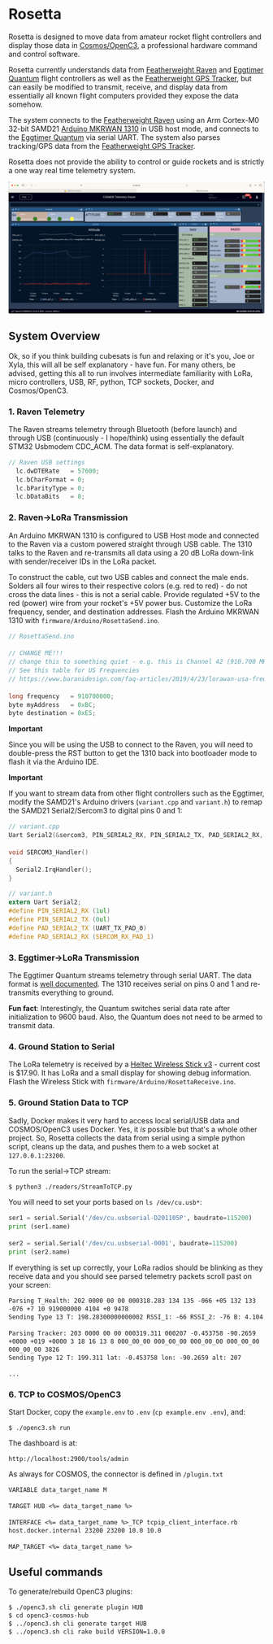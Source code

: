 # Rosetta

Rosetta is designed to move data from amateur rocket flight controllers and display those data in [Cosmos/OpenC3](https://openc3.com), a professional hardware command and control software.

Rosetta currently understands data from [Featherweight Raven](https://www.featherweightaltimeters.com/raven-altimeter.html) and [Eggtimer Quantum](http://eggtimerrocketry.com/eggtimer-quantum/) flight controllers as well as the [Featherweight GPS Tracker](https://www.featherweightaltimeters.com/featherweight-gps-tracker.html), but can easily be modified to transmit, receive, and display data from essentially all known flight computers provided they expose the data somehow. 

The system connects to the [Featherweight Raven](https://www.featherweightaltimeters.com/raven-altimeter.html) using an Arm Cortex-M0 32-bit SAMD21 [Arduino MKRWAN 1310](https://docs.arduino.cc/hardware/mkr-wan-1310) in USB host mode, and connects to the [Eggtimer Quantum](http://eggtimerrocketry.com/eggtimer-quantum/) via serial UART. The system also parses tracking/GPS data from the [Featherweight GPS Tracker](https://www.featherweightaltimeters.com/featherweight-gps-tracker.html).

Rosetta does not provide the ability to control or guide rockets and is strictly a one way real time telemetry system.  

![Dashboard](https://github.com/jliphard/rosetta/blob/main/images/dash.png)

## System Overview

Ok, so if you think building cubesats is fun and relaxing or it's you, Joe or Xyla, this will all be self explanatory - have fun. For many others, be advised, getting this all to run involves intermediate familiarity with LoRa, micro controllers, USB, RF, python, TCP sockets, Docker, and Cosmos/OpenC3.

### 1. Raven Telemetry 

The Raven streams telemetry through Bluetooth (before launch) and through USB (continuously - I hope/think) using essentially the default STM32 Usbmodem CDC_ACM. The data format is self-explanatory.

```c
// Raven USB settings
  lc.dwDTERate   = 57600;
  lc.bCharFormat = 0;
  lc.bParityType = 0;
  lc.bDataBits   = 8;
```

### 2. Raven->LoRa Transmission

An Arduino MKRWAN 1310 is configured to USB Host mode and connected to the Raven via a custom powered straight through USB cable. The 1310 talks to the Raven and re-transmits all data using a 20 dB LoRa down-link with sender/receiver IDs in the LoRa packet. 

To construct the cable, cut two USB cables and connect the male ends. Solders all four wires to their respective colors (e.g. red to red) - do not cross the data lines - this is not a serial cable. Provide regulated +5V to the red (power) wire from your rocket's +5V power bus. Customize the LoRa frequency, sender, and destination addresses. Flash the Arduino MKRWAN 1310 with `firmware/Arduino/RosettaSend.ino`. 

```c
// RosettaSend.ino

// CHANGE ME!!!
// change this to something quiet - e.g. this is Channel 42 (910.700 MHz)
// See this table for US Frequencies
// https://www.baranidesign.com/faq-articles/2019/4/23/lorawan-usa-frequencies-channels-and-sub-bands-for-iot-devices

long frequency   = 910700000; 
byte myAddress   = 0xBC;  
byte destination = 0xE5;
```

**Important**

Since you will be using the USB to connect to the Raven, you will need to double-press the RST button to get the 1310 back into bootloader mode to flash it via the Arduino IDE.

**Important**

If you want to stream data from other flight controllers such as the Eggtimer, modify the SAMD21's Arduino drivers (`variant.cpp` and `variant.h`) to remap the SAMD21 Serial2/Sercom3 to digital pins 0 and 1:

```c
// variant.cpp
Uart Serial2(&sercom3, PIN_SERIAL2_RX, PIN_SERIAL2_TX, PAD_SERIAL2_RX, PAD_SERIAL2_TX);

void SERCOM3_Handler()
{
  Serial2.IrqHandler();
}
```

```c
// variant.h
extern Uart Serial2;
#define PIN_SERIAL2_RX (1ul)
#define PIN_SERIAL2_TX (0ul)
#define PAD_SERIAL2_TX (UART_TX_PAD_0)
#define PAD_SERIAL2_RX (SERCOM_RX_PAD_1)
```

### 3. Eggtimer->LoRa Transmission

The Eggtimer Quantum streams telemetry through serial UART. The data format is [well documented](http://eggtimerrocketry.com/wp-content/uploads/2021/05/Eggtimer-Telemetry-Data-Format.pdf). The 1310 receives serial on pins 0 and 1 and re-transmits everything to ground.

**Fun fact**: Interestingly, the Quantum switches serial data rate after initialization to 9600 baud. Also, the Quantum does not need to be armed to transmit data. 

### 4. Ground Station to Serial

The LoRa telemetry is received by a [Heltec Wireless Stick v3](https://heltec.org/project/wireless-stick-v3/) - current cost is $17.90. It has LoRa and a small display for showing debug information. Flash the Wireless Stick with `firmware/Arduino/RosettaReceive.ino`.

### 5. Ground Station Data to TCP

Sadly, Docker makes it very hard to access local serial/USB data and COSMOS/OpenC3 uses Docker. Yes, it _is_ possible but that's a whole other project. So, Rosetta collects the data from serial using a simple python script, cleans up the data, and pushes them to a web socket at `127.0.0.1:23200`. 

To run the serial->TCP stream:

```shell
$ python3 ./readers/StreamToTCP.py
```

You will need to set your ports based on `ls /dev/cu.usb*`:

```python
ser1 = serial.Serial('/dev/cu.usbserial-D201105P', baudrate=115200)
print (ser1.name)

ser2 = serial.Serial('/dev/cu.usbserial-0001', baudrate=115200)
print (ser2.name)
```

If everything is set up correctly, your LoRa radios should be blinking as they receive data and you should see parsed telemetry packets scroll past on your screen:

```shell
Parsing T_Health: 202 0000 00 00 000318.283 134 135 -066 +05 132 133 -076 +7 10 919000000 4104 +0 9478
Sending Type 13 T: 198.28300000000002 RSSI_1: -66 RSSI_2: -76 B: 4.104

Parsing Tracker: 203 0000 00 00 000319.311 000207 -0.453758 -90.2659 +0000 +019 +0000 3 18 16 13 8 000_00_00 000_00_00 000_00_00 000_00_00 000_00_00 3826
Sending Type 12 T: 199.311 lat: -0.453758 lon: -90.2659 alt: 207

...
```

### 6. TCP to COSMOS/OpenC3

Start Docker, copy the `example.env` to `.env` (`cp example.env .env`), and:

```shell
$ ./openc3.sh run
```

The dashboard is at:

```shell
http://localhost:2900/tools/admin
```

As always for COSMOS, the connector is defined in `/plugin.txt`

```
VARIABLE data_target_name M

TARGET HUB <%= data_target_name %>

INTERFACE <%= data_target_name %>_TCP tcpip_client_interface.rb host.docker.internal 23200 23200 10.0 10.0

MAP_TARGET <%= data_target_name %>
```

## Useful commands

To generate/rebuild OpenC3 plugins:

```shell
$ ./openc3.sh cli generate plugin HUB
$ cd openc3-cosmos-hub  
$ ../openc3.sh cli generate target HUB
$ ../openc3.sh cli rake build VERSION=1.0.0
```
